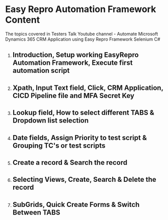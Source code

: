 # Easy Repro Automation Framework Content #
The topics covered in Testers Talk Youtube channel - Automate Microsoft Dynamics 365 CRM Application using Easy Repro Framework Selenium C#

1) ## Introduction, Setup working EasyRepro Automation Framework, Execute first automation script
2) ## Xpath, Input Text field, Click, CRM Application, CICD Pipeline file and MFA Secret Key
3) ## Lookup field, How to select different TABS & Dropdown list selection
4) ## Date fields, Assign Priority to test script & Grouping TC's or test scripts
5) ## Create a record & Search the record
6) ## Selecting Views, Create, Search & Delete the record
7) ## SubGrids, Quick Create Forms & Switch Between TABS

